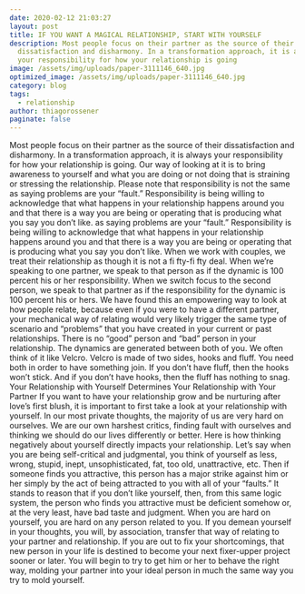 ```yaml
---
date: 2020-02-12 21:03:27
layout: post
title: IF YOU WANT A MAGICAL RELATIONSHIP, START WITH YOURSELF
description: Most people focus on their partner as the source of their
  dissatisfaction and disharmony. In a transformation approach, it is always
  your responsibility for how your relationship is going
image: /assets/img/uploads/paper-3111146_640.jpg
optimized_image: /assets/img/uploads/paper-3111146_640.jpg
category: blog
tags:
  - relationship
author: thiagorossener
paginate: false
---
```

Most people focus on their partner as the source of their dissatisfaction and disharmony. In a transformation approach, it
is always your responsibility for how your relationship is going.
Our way of looking at it is to bring awareness to yourself and
what you are doing or not doing that is straining or stressing
the relationship. Please note that responsibility is not the same as saying problems are your “fault.” Responsibility is being willing to acknowledge that what happens in your relationship happens around you and that there is a way you are being or operating that is producing what you say you don’t like.
as saying problems are your “fault.” Responsibility is being
willing to acknowledge that what happens in your relationship
happens around you and that there is a way you are being or
operating that is producing what you say you don’t like.
When we work with couples, we treat their relationship
as though it is not a fi fty-fi fty deal. When we’re speaking to
one partner, we speak to that person as if the dynamic is 100
percent his or her responsibility. When we switch focus to the
second person, we speak to that partner as if the responsibility
for the dynamic is 100 percent his or hers. We have found this
an empowering way to look at how people relate, because even
if you were to have a different partner, your mechanical way
of relating would very likely trigger the same type of scenario
and “problems” that you have created in your current or past
relationships.
There is no “good” person and “bad” person in your relationship. The dynamics are generated between both of you.
We often think of it like Velcro. Velcro is made of two sides,
hooks and fluff. You need both in order to have something join.
If you don’t have fluff, then the hooks won’t stick. And if you
don’t have hooks, then the fluff has nothing to snag.
Your Relationship with Yourself Determines Your
Relationship with Your Partner
If you want to have your relationship grow and be nurturing
after love’s first blush, it is important to first take a look at
your relationship with yourself. In our most private thoughts,
the majority of us are very hard on ourselves. We are our own
harshest critics, finding fault with ourselves and thinking we
should do our lives differently or better.
Here is how thinking negatively about yourself directly
impacts your relationship. Let’s say when you are being self-critical and judgmental, you think of yourself as less, wrong,
stupid, inept, unsophisticated, fat, too old, unattractive, etc.
Then if someone finds you attractive, this person has a major
strike against him or her simply by the act of being attracted to you with all of your “faults.” It stands to reason that if you don’t like yourself, then, from this same logic system, the person who finds you attractive must be deficient somehow or, at the very
least, have bad taste and judgment. When you are hard on yourself, you are hard on any person related to you. If you demean yourself in your thoughts, you will, by association, transfer that way of relating to your partner and relationship. If you are out to fix your shortcomings, that new person in your life is destined to become your next fixer-upper project sooner or later. You will begin to try to get him or her to behave the right way, molding your partner into your ideal person in much the same way you try to mold yourself.